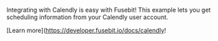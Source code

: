 Integrating with Calendly is easy with Fusebit! This example lets you get scheduling information from your Calendly user account.

[Learn more](https://developer.fusebit.io/docs/calendly!
